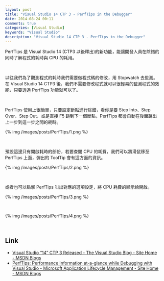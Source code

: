 ```yaml
---
layout: post
title: "Visual Studio 14 CTP 3 - PerfTips in the Debugger"
date: 2014-08-24 00:11
comments: true
categories: [Visual Studio]
keywords: "Visual Studio"
description: "Visual Studio 14 CTP 3 - PerfTips in the Debugger"
---
```


PerfTips 是 Visual Studio 14 (CTP3 以後釋出)的新功能，能讓開發人員在除錯的同時了解程式的耗時與 CPU 的耗用。  

<!-- More -->

<br/>

以往我們為了觀測程式的耗時我們需要做程式碼的修改，用 Stopwatch 去監測。在 Visual Studio 14 CTP3 後，我們不需要修改程式就可以很輕易的監測程式的效能，只要透過 PerfTips 功能就可以了。  

<br/>

PerfTips 使用上很簡單，只要設定斷點進行除錯，看你是要 Step Into、Step Over、Step Out、或是直接 F5 跳到下一個斷點，PerfTips 都會自動在後面跳出上一步到這一步之間的耗時。  

{% img /images/posts/PerfTips/1.png %}

<br/>

預設這邊只有開啟耗時的部份，若要查閱 CPU 的耗費，我們可以將滑鼠移至 PerfTips 上面，彈出的 ToolTip 會有這方面的資訊。  

{% img /images/posts/PerfTips/2.png %}

<br/>


或者也可以點擊 PerfTips 叫出對應的選項設定，將 CPU 耗費的顯示給開啟。  

{% img /images/posts/PerfTips/3.png %}

<br/>


{% img /images/posts/PerfTips/4.png %}

<br/>


Link
----
* [Visual Studio “14” CTP 3 Released - The Visual Studio Blog - Site Home - MSDN Blogs](http://blogs.msdn.com/b/visualstudio/archive/2014/08/18/visual-studio-14-ctp-3-released.aspx)
* [PerfTips: Performance Information at-a-glance while Debugging with Visual Studio - Microsoft Application Lifecycle Management - Site Home - MSDN Blogs](http://blogs.msdn.com/b/visualstudioalm/archive/2014/08/18/perftips-performance-information-at-a-glance-while-debugging-with-visual-studio.aspx)
